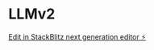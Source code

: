 # LLMv2

[Edit in StackBlitz next generation editor ⚡️](https://stackblitz.com/~/github.com/sanjabh11/LLMv2)